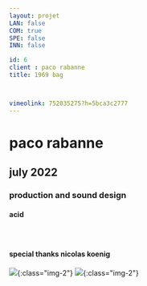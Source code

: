 ```yaml
---
layout: projet
LAN: false  
COM: true
SPE: false
INN: false

id: 6
client : paco rabanne 
title: 1969 bag



vimeolink: 752035275?h=5bca3c2777
---
```


# paco rabanne 
## july 2022
### production and sound design
#### acid 
### &nbsp;
#### special thanks nicolas koenig

![](/assets/projets/Blue_hour.png){:class="img-2"}
![](/assets/projets/Red_hour.png){:class="img-2"}
